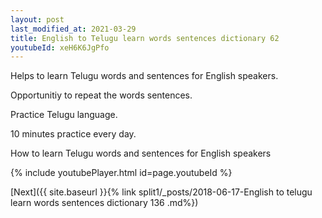 ```yaml
---
layout: post
last_modified_at: 2021-03-29
title: English to Telugu learn words sentences dictionary 62 
youtubeId: xeH6K6JgPfo
---
```

 
 
Helps to learn Telugu words and sentences for English speakers.

Opportunitiy to repeat the words sentences. 

Practice Telugu language. 
 
10 minutes practice every day. 
 
How to learn Telugu words and sentences for English speakers 
 
{% include youtubePlayer.html id=page.youtubeId %}
 
 
[Next]({{ site.baseurl }}{% link  split1/_posts/2018-06-17-English to telugu learn words sentences dictionary 136 .md%})
 

